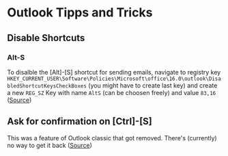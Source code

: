 # Outlook Tipps and Tricks

## Disable Shortcuts

### Alt-S

To disalble the [Alt]-[S] shortcut for sending emails, navigate to registry key `HKEY_CURRENT_USER\Software\Policies\Microsoft\office\16.0\outlook\DisabledShortcutKeysCheckBoxes` (you might have to create last key) and create a new `REG_SZ` Key with name `AltS` (can be choosen freely) and value `83,16` ([Source](https://robert365.com/article/disable-sending-via-ctrl-enter-or-alt-s))

## Ask for confirmation on [Ctrl]-[S]

This was a feature of Outlook classic that got removed. There's (currently) no way to get it back ([Source](https://learn.microsoft.com/en-us/answers/questions/4656221/ctrl-enter-combination-is-not-asking-a-confirmatio))